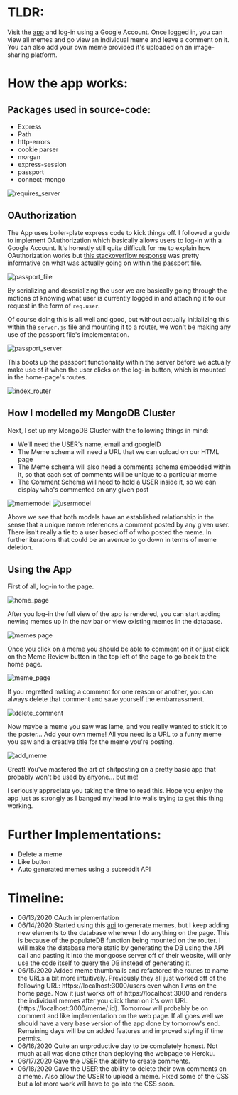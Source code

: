 #  TLDR:
Visit the [app](https://me-review-meme.herokuapp.com/) and log-in using a Google Account. Once logged in, you can view all memes and go view an individual meme and leave a comment on it. You can also add your own meme provided it's uploaded on an image-sharing platform. 

#  How the app works:

##  Packages used in source-code:

- Express
- Path
- http-errors
- cookie parser
- morgan
- express-session
- passport
- connect-mongo

![requires_server](https://github.com/ibrahimalhanich/Meme-Review/blob/master/pictures/server_requires.PNG)

## OAuthorization

The App uses boiler-plate express code to kick things off. I followed a guide to implement OAuthorization which basically allows users to log-in with a Google Account. It's honestly still quite difficult for me to explain how OAuthorization works but [this stackoverflow response](https://stackoverflow.com/questions/27637609/understanding-passport-serialize-deserialize) was pretty informative on what was actually going on within the passport file. 

![passport_file](https://github.com/ibrahimalhanich/Meme-Review/blob/master/pictures/passport.PNG)

By serializing and deserializing the user we are basically going through the motions of knowing what user is currently logged in and attaching it to our request in the form of `req.user`. 

Of course doing this is all well and good, but without actually initializing this within the `server.js` file and mounting it to a router, we won't be making any use of the passport file's implementation. 

![passport_server](https://github.com/ibrahimalhanich/Meme-Review/blob/master/pictures/server_passport.PNG)

This boots up the passport functionality within the server before we actually make use of it when the user clicks on the log-in button, which is mounted in the home-page's routes.

![index_router](https://github.com/ibrahimalhanich/Meme-Review/blob/master/pictures/index_router.PNG)


## How I modelled my MongoDB Cluster
Next, I set up my MongoDB Cluster with the following things in mind:

- We'll need the USER's name, email and googleID
- The Meme schema will need a URL that we can upload on our HTML page
- The Meme schema will also need a comments schema embedded within it, so that each set of comments will be unique to a particular meme
- The Comment Schema will need to hold a USER inside it, so we can display who's commented on any given post

![mememodel](https://github.com/ibrahimalhanich/Meme-Review/blob/master/pictures/meme_model.PNG)
![usermodel](https://github.com/ibrahimalhanich/Meme-Review/blob/master/pictures/user_model.PNG)

Above we see that both models have an established relationship in the sense that a unique meme references a comment posted by any given user. There isn't really a tie to a user based off of who posted the meme. In further iterations that could be an avenue to go down in terms of meme deletion. 

## Using the App

First of all, log-in to the page.

![home_page](https://github.com/ibrahimalhanich/Meme-Review/blob/master/pictures/homepage.png)

After you log-in the full view of the app is rendered, you can start adding newing memes up in the nav bar or view existing memes in the database. 

![memes page](https://github.com/ibrahimalhanich/Meme-Review/blob/master/pictures/allmemes.png)

Once you click on a meme you should be able to comment on it or just click on the Meme Review button in the top left of the page to go back to the home page. 

![meme_page](https://github.com/ibrahimalhanich/Meme-Review/blob/master/pictures/makeacomment.png)

If you regretted making a comment for one reason or another, you can always delete that comment and save yourself the embarrassment. 

![delete_comment](https://github.com/ibrahimalhanich/Meme-Review/blob/master/pictures/deleteacomment.png)

Now maybe a meme you saw was lame, and you really wanted to stick it to the poster... Add your own meme! All you need is a URL to a funny meme you saw and a creative title for the meme you're posting. 

![add_meme](https://github.com/ibrahimalhanich/Meme-Review/blob/master/pictures/addameme.png)

Great! You've mastered the art of shitposting on a pretty basic app that probably won't be used by anyone... but me! 

I seriously appreciate you taking the time to read this. Hope you enjoy the app just as strongly as I banged my head into walls trying to get this thing working. 


# Further Implementations:

- Delete a meme
- Like button
- Auto generated memes using a subreddit API




#  Timeline:
- 06/13/2020    OAuth implementation
- 06/14/2020    Started using this [api](https://github.com/R3l3ntl3ss/Meme_Api) to generate memes, but I keep adding new elements to the database whenever I do anything on the page. This is because of the populateDB function being mounted on the router. I will make the database more static by generating the DB using the API call and pasting it into the mongoose server off of their website, will only use the code itself to query the DB instead of generating it. 
- 06/15/2020    Added meme thumbnails and refactored the routes to name the URLs a bit more intuitively. Previously they all just worked off of the following URL: https://localhost:3000/users even when I was on the home page. Now it just works off of https://localhost:3000 and renders the individual memes after you click them on it's own URL (https://localhost:3000/meme/:id). Tomorrow will probably be on comment and like implementation on the web page. If all goes well we should have a very base version of the app done by tomorrow's end. Remaining days will be on added features and improved styling if time permits. 
- 06/16/2020    Quite an unproductive day to be completely honest. Not much at all was done other than deploying the webpage to Heroku.
- 06/17/2020    Gave the USER the ability to create comments.
- 06/18/2020    Gave the USER the ability to delete their own comments on a meme. Also allow the USER to upload a meme. Fixed some of the CSS but a lot more work will have to go into the CSS soon. 
